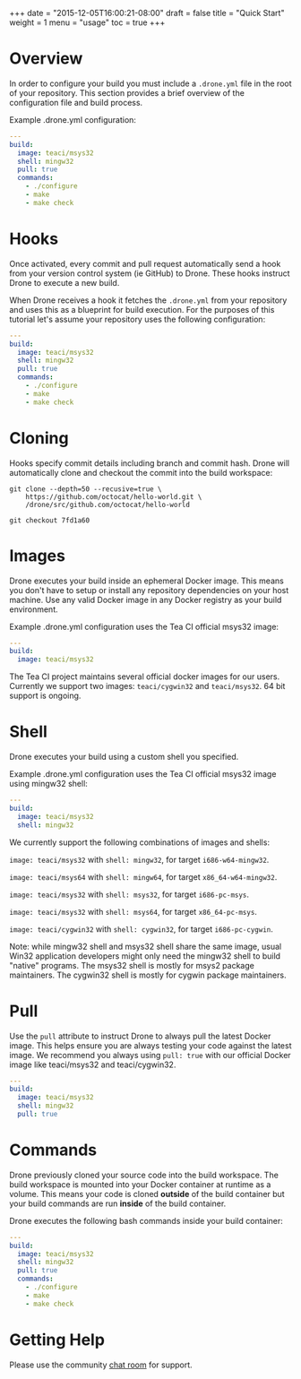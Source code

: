 +++
date = "2015-12-05T16:00:21-08:00"
draft = false
title = "Quick Start"
weight = 1
menu = "usage"
toc = true
+++

# Overview

In order to configure your build you must include a `.drone.yml` file in the root of your repository. This section provides a brief overview of the configuration file and build process.

Example .drone.yml configuration:

```yaml
---
build:
  image: teaci/msys32
  shell: mingw32
  pull: true
  commands:
    - ./configure
    - make
    - make check
```

# Hooks

Once activated, every commit and pull request automatically send a hook from your version control system (ie GitHub) to Drone. These hooks instruct Drone to execute a new build.

When Drone receives a hook it fetches the `.drone.yml` from your repository and uses this as a blueprint for build execution. For the purposes of this tutorial let's assume your repository uses the following configuration:

```yaml
---
build:
  image: teaci/msys32
  shell: mingw32
  pull: true
  commands:
    - ./configure
    - make
    - make check
```

# Cloning

Hooks specify commit details including branch and commit hash. Drone will automatically clone and checkout the commit into the build workspace:

```
git clone --depth=50 --recusive=true \
    https://github.com/octocat/hello-world.git \
    /drone/src/github.com/octocat/hello-world

git checkout 7fd1a60
```

# Images

Drone executes your build inside an ephemeral Docker image. This means you don't have to setup or install any repository dependencies on your host machine. Use any valid Docker image in any Docker registry as your build environment.

Example .drone.yml configuration uses the Tea CI official msys32 image:

```yaml
---
build:
  image: teaci/msys32
```

The Tea CI project maintains several official docker images for our users. Currently we support two images: `teaci/cygwin32` and `teaci/msys32`. 64 bit support is ongoing.

# Shell

Drone executes your build using a custom shell you specified.

Example .drone.yml configuration uses the Tea CI official msys32 image using mingw32 shell:

```yaml
---
build:
  image: teaci/msys32
  shell: mingw32
```

We currently support the following combinations of images and shells:

`image: teaci/msys32` with `shell: mingw32`, for target `i686-w64-mingw32`.

`image: teaci/msys64` with `shell: mingw64`, for target `x86_64-w64-mingw32`.

`image: teaci/msys32` with `shell: msys32`, for target `i686-pc-msys`.

`image: teaci/msys32` with `shell: msys64`, for target `x86_64-pc-msys`.

`image: teaci/cygwin32` with `shell: cygwin32`, for target `i686-pc-cygwin`.

Note: while mingw32 shell and msys32 shell share the same image, usual Win32 application developers might only need the mingw32 shell to build "native" programs. The msys32 shell is mostly for msys2 package maintainers. The cygwin32 shell is mostly for cygwin package maintainers.

# Pull

Use the `pull` attribute to instruct Drone to always pull the latest Docker image. This helps ensure you are always testing your code against the latest image. We recommend you always using `pull: true` with our official Docker image like teaci/msys32 and teaci/cygwin32.

```yaml
---
build:
  image: teaci/msys32
  shell: mingw32
  pull: true
```

# Commands

Drone previously cloned your source code into the build workspace. The build workspace is mounted into your Docker container at runtime as a volume. This means your code is cloned **outside** of the build container but your build commands are run **inside** of the build container.

Drone executes the following bash commands inside your build container:

```yaml
---
build:
  image: teaci/msys32
  shell: mingw32
  pull: true
  commands:
    - ./configure
    - make
    - make check
```

<!--
# Services

Drone supports launching separate, ephemeral Docker containers as part of the build process. This is useful, for example, if you require a database for running your unit tests.

Example .drone.yml configuration with a Postgres database:

```yaml
---
build:
  image: teaci/msys32
  shell: mingw32
  pull: true
  commands:
    - ./configure
    - make
    - make check

-->

<!--
compose:
  database:
    image: postgres
    environment:
      - POSTGRES_USER=postgres
      - POSTGRES_PASSWORD=mysecretpassword
```
-->

<!--
# Deployments

Drone supports a large number of publish and deployment capabilities through external plugins. Plugins are Docker containers that are automatically downloaded, attach to your build, and execute a very specific publish or deployment task.

Example .drone.yml configuration with the Docker publish plugin:

```yaml
---
build:
  image: teaci/msys32
  shell: mingw32
  pull: true
  commands:
    - ./configure
    - make
    - make check

publish:
  docker:
    username: octocat
    password: password
    email: octocat@github.com
    repo: octocat/hello-world
```

First Drone runs your build commands inside the teaci/msys32 container:

```yaml
---
build:
  image: teaci/msys32
  shell: mingw32
  pull: true
  commands:
    - ./configure
    - make
    - make check
```

Drone executes publish and deployment plugins upon successful completion of the build step. Plugins are executed in separate Docker containers but have access to your build workspace. This means any files created and stored in the `/drone` workspace are available to plugins.

The Docker plugin in our example runs `docker build` and `docker publish` after the build step successfully completes using the configuration parameters in the .drone.yml file:

```yaml
---
publish:
  docker:
    username: octocat
    password: password
    email: octocat@github.com
    repo: octocat/hello-world
```
-->

<!--
# Local Testing

Download the [command line tools](/devs/cli) to build and test your code locally inside a Docker environment using the exact same build process as Drone. You should think of your `.drone.yml` file as a `docker-compose.yml` alternative that is optimized for repeatable, local testing.

Command to execute a local build from the command line:

```
drone exec
```
-->

# Getting Help

Please use the community [chat room](https://gitter.im/TeaCI/drone) for support.

